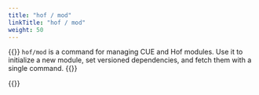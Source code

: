 ```yaml
---
title: "hof / mod"
linkTitle: "hof / mod"
weight: 50
---
```


{{<lead>}}
`hof/mod` is a command for managing CUE and Hof modules.
Use it to initialize a new module, set versioned dependencies,
and fetch them with a single command.
{{</lead>}}

{{<codePane file="code/cmd-help/mod" title="$ hof help mod" lang="text">}}

